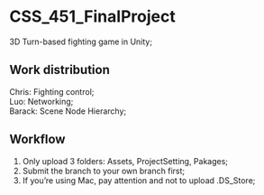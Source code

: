 
# CSS_451_FinalProject

3D Turn-based fighting game in Unity;

## Work distribution

Chris: Fighting control;  
Luo: Networking;  
Barack: Scene Node Hierarchy;

## Workflow

1.	Only upload 3 folders: Assets, ProjectSetting, Pakages;
2.	Submit the branch to your own branch first;
3.	If you’re using Mac, pay attention and not to upload .DS_Store;

